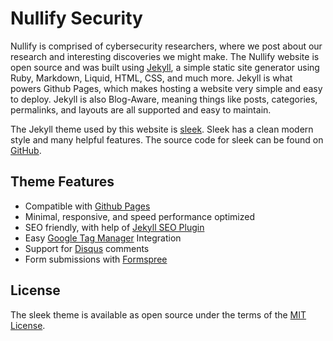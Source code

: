 # Nullify Security

Nullify is comprised of cybersecurity researchers, where we post about our research and interesting discoveries we might make. The Nullify website is open source and was built using [Jekyll](https://jekyllrb.com), a simple static site generator using Ruby, Markdown, Liquid, HTML, CSS, and much more. Jekyll is what powers Github Pages, which makes hosting a website very simple and easy to deploy.  Jekyll is also Blog-Aware, meaning things like posts, categories, permalinks, and layouts are all supported and easy to maintain.

The Jekyll theme used by this website is [sleek](https://github.com/janczizikow/sleek).  Sleek has a clean modern style and many helpful features.  The source code for sleek can be found on [GitHub](https://github.com/janczizikow/sleek).
## Theme Features

* Compatible with [Github Pages](https://pages.github.com/)
* Minimal, responsive, and speed performance optimized
* SEO friendly, with help of [Jekyll SEO Plugin](https://github.com/jekyll/jekyll-seo-tag)
* Easy [Google Tag Manager](https://tagmanager.google.com/) Integration
* Support for [Disqus](https://disqus.com/) comments
* Form submissions with [Formspree](#formspree)
## License

The sleek theme is available as open source under the terms of the [MIT License](https://opensource.org/licenses/MIT).


